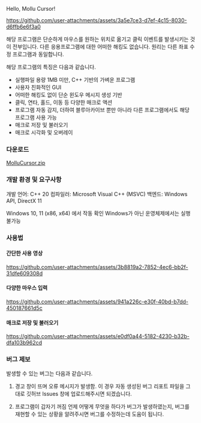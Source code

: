Hello, Mollu Cursor!

https://github.com/user-attachments/assets/3a5e7ce3-d7ef-4c15-8030-d6ffb6e6f3a0

해당 프로그램은 단순하게 마우스를 원하는 위치로 옮기고 클릭 이벤트를 발생시키는 것이 전부입니다.
다른 응용프로그램에 대한 어떠한 해킹도 없습니다. 원리는 다른 좌표 수정 프로그램과 동일합니다.

해당 프로그램의 특징은 다음과 같습니다.

* 실행파일 용량 1MB 미만, C++ 기반의 가벼운 프로그램
* 사용자 친화적인 GUI
* 어떠한 해킹도 없이 단순 윈도우 메시지 생성 기반
* 클릭, 연타, 홀드, 이동 등 다양한 매크로 액션
* 프로그램 자동 감지, 더하여 블루아카이브 뿐만 아니라 다른 프로그램에서도 해당 프로그램 사용 가능
* 매크로 저장 및 불러오기
* 매크로 시각화 및 오버레이

### 다운로드
[MolluCursor.zip](https://github.com/user-attachments/files/21177031/MolluCursor.zip)

### 개발 환경 및 요구사항
개발 언어: C++ 20
컴파일러: Microsoft Visual C++ (MSVC) 
백엔드: Windows API, DirectX 11

Windows 10, 11 (x86, x64) 에서 작동 확인
Windows가 아닌 운영체제에서는 실행 불가능

### 사용법

#### 간단한 사용 영상
https://github.com/user-attachments/assets/3b8819a2-7852-4ec6-bb2f-31dfe609308d

#### 다양한 마우스 입력

https://github.com/user-attachments/assets/941a226c-e30f-40bd-b7dd-450187661d5c

#### 매크로 저장 및 불러오기

https://github.com/user-attachments/assets/e0df0a44-5182-4230-b32b-dfa103b962cd

### 버그 제보
발생할 수 있는 버그는 다음과 같습니다.

1. 경고 창이 뜨며 오류 메시지가 발생함.
이 경우 자동 생성된 버그 리포트 파일을 그대로 깃허브 Issues 창에 업로드해주시면 되겠습니다.

2. 프로그램이 갑자기 꺼짐
언제 어떻게 무엇을 하다가 버그가 발생하였는지, 버그를 재현할 수 있는 상황을 알려주시면 버그를 수정하는데 도움이 됩니다.


